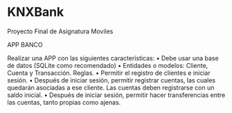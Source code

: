 # KNXBank
Proyecto Final de Asignatura Moviles

APP BANCO

Realizar una APP con las siguientes características:
•	Debe usar una base de datos (SQLite como recomendado)
•	Entidades o modelos: Cliente, Cuenta y Transacción.
Reglas.
•	Permitir el registro de clientes e iniciar sesión.
•	Después de iniciar sesión, permitir registrar cuentas, las cuales quedarán asociadas a ese cliente. Las cuentas deben registrarse con un saldo inicial.
•	Después de iniciar sesión, permitir hacer transferencias entre las cuentas, tanto propias como ajenas.
